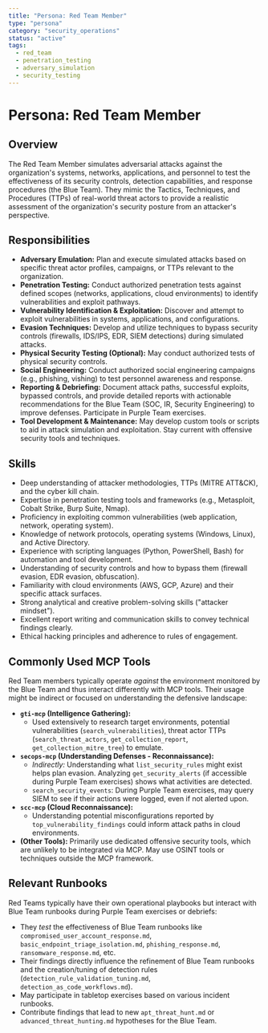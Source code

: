 ```yaml
---
title: "Persona: Red Team Member"
type: "persona"
category: "security_operations"
status: "active"
tags:
  - red_team
  - penetration_testing
  - adversary_simulation
  - security_testing
---
```


# Persona: Red Team Member

## Overview

The Red Team Member simulates adversarial attacks against the organization's systems, networks, applications, and personnel to test the effectiveness of its security controls, detection capabilities, and response procedures (the Blue Team). They mimic the Tactics, Techniques, and Procedures (TTPs) of real-world threat actors to provide a realistic assessment of the organization's security posture from an attacker's perspective.

## Responsibilities

*   **Adversary Emulation:** Plan and execute simulated attacks based on specific threat actor profiles, campaigns, or TTPs relevant to the organization.
*   **Penetration Testing:** Conduct authorized penetration tests against defined scopes (networks, applications, cloud environments) to identify vulnerabilities and exploit pathways.
*   **Vulnerability Identification & Exploitation:** Discover and attempt to exploit vulnerabilities in systems, applications, and configurations.
*   **Evasion Techniques:** Develop and utilize techniques to bypass security controls (firewalls, IDS/IPS, EDR, SIEM detections) during simulated attacks.
*   **Physical Security Testing (Optional):** May conduct authorized tests of physical security controls.
*   **Social Engineering:** Conduct authorized social engineering campaigns (e.g., phishing, vishing) to test personnel awareness and response.
*   **Reporting & Debriefing:** Document attack paths, successful exploits, bypassed controls, and provide detailed reports with actionable recommendations for the Blue Team (SOC, IR, Security Engineering) to improve defenses. Participate in Purple Team exercises.
*   **Tool Development & Maintenance:** May develop custom tools or scripts to aid in attack simulation and exploitation. Stay current with offensive security tools and techniques.

## Skills

*   Deep understanding of attacker methodologies, TTPs (MITRE ATT&CK), and the cyber kill chain.
*   Expertise in penetration testing tools and frameworks (e.g., Metasploit, Cobalt Strike, Burp Suite, Nmap).
*   Proficiency in exploiting common vulnerabilities (web application, network, operating system).
*   Knowledge of network protocols, operating systems (Windows, Linux), and Active Directory.
*   Experience with scripting languages (Python, PowerShell, Bash) for automation and tool development.
*   Understanding of security controls and how to bypass them (firewall evasion, EDR evasion, obfuscation).
*   Familiarity with cloud environments (AWS, GCP, Azure) and their specific attack surfaces.
*   Strong analytical and creative problem-solving skills ("attacker mindset").
*   Excellent report writing and communication skills to convey technical findings clearly.
*   Ethical hacking principles and adherence to rules of engagement.

## Commonly Used MCP Tools

Red Team members typically operate *against* the environment monitored by the Blue Team and thus interact differently with MCP tools. Their usage might be indirect or focused on understanding the defensive landscape:

*   **`gti-mcp` (Intelligence Gathering):**
    *   Used extensively to research target environments, potential vulnerabilities (`search_vulnerabilities`), threat actor TTPs (`search_threat_actors`, `get_collection_report`, `get_collection_mitre_tree`) to emulate.
*   **`secops-mcp` (Understanding Defenses - Reconnaissance):**
    *   *Indirectly:* Understanding what `list_security_rules` might exist helps plan evasion. Analyzing `get_security_alerts` (if accessible during Purple Team exercises) shows what activities are detected.
    *   `search_security_events`: During Purple Team exercises, may query SIEM to see if their actions were logged, even if not alerted upon.
*   **`scc-mcp` (Cloud Reconnaissance):**
    *   Understanding potential misconfigurations reported by `top_vulnerability_findings` could inform attack paths in cloud environments.
*   **(Other Tools):** Primarily use dedicated offensive security tools, which are unlikely to be integrated via MCP. May use OSINT tools or techniques outside the MCP framework.

## Relevant Runbooks

Red Teams typically have their own operational playbooks but interact with Blue Team runbooks during Purple Team exercises or debriefs:

*   They *test* the effectiveness of Blue Team runbooks like `compromised_user_account_response.md`, `basic_endpoint_triage_isolation.md`, `phishing_response.md`, `ransomware_response.md`, etc.
*   Their findings directly influence the refinement of Blue Team runbooks and the creation/tuning of detection rules (`detection_rule_validation_tuning.md`, `detection_as_code_workflows.md`).
*   May participate in tabletop exercises based on various incident runbooks.
*   Contribute findings that lead to new `apt_threat_hunt.md` or `advanced_threat_hunting.md` hypotheses for the Blue Team.
